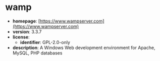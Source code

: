 # wamp

- **homepage**: [https://www.wampserver.com](https://www.wampserver.com)
- **version**: 3.3.7
- **license**:
  - **identifier**: GPL-2.0-only
- **description**: A Windows Web development environment for Apache, MySQL, PHP databases

